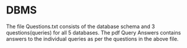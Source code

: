 # DBMS

The file Questions.txt consists of the database schema and 3 questions(queries) for all 5 databases. 
The pdf Query Answers contains answers to the individual queries as per the questions in the above file.
